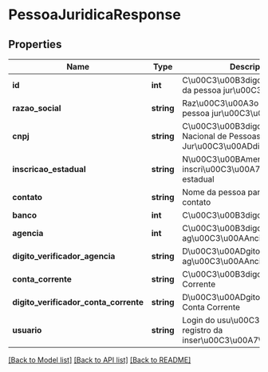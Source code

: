 # PessoaJuridicaResponse

## Properties
Name | Type | Description | Notes
------------ | ------------- | ------------- | -------------
**id** | **int** | C\u00C3\u00B3digo identificador da pessoa jur\u00C3\u00ADdica | [optional] 
**razao_social** | **string** | Raz\u00C3\u00A3o social da pessoa jur\u00C3\u00ADdica | [optional] 
**cnpj** | **string** | C\u00C3\u00B3digo do Cadastro Nacional de Pessoas Jur\u00C3\u00ADdicas | [optional] 
**inscricao_estadual** | **string** | N\u00C3\u00BAmero da inscri\u00C3\u00A7\u00C3\u00A3o estadual | [optional] 
**contato** | **string** | Nome da pessoa para entrar em contato | [optional] 
**banco** | **int** | C\u00C3\u00B3digo do banco | [optional] 
**agencia** | **int** | C\u00C3\u00B3digo da ag\u00C3\u00AAncia | [optional] 
**digito_verificador_agencia** | **string** | D\u00C3\u00ADgito verificador da ag\u00C3\u00AAncia | [optional] 
**conta_corrente** | **string** | C\u00C3\u00B3digo da Conta Corrente | [optional] 
**digito_verificador_conta_corrente** | **string** | D\u00C3\u00ADgito Verificador da Conta Corrente | [optional] 
**usuario** | **string** | Login do usu\u00C3\u00A1rio para registro da inser\u00C3\u00A7\u00C3\u00A3o | [optional] 

[[Back to Model list]](../README.md#documentation-for-models) [[Back to API list]](../README.md#documentation-for-api-endpoints) [[Back to README]](../README.md)


